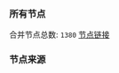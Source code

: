### 所有节点
合并节点总数: `1380`
[节点链接](https://raw.githubusercontent.com/rzhy1/11/master/sub/sub_merge_base64.txt)

### 节点来源
